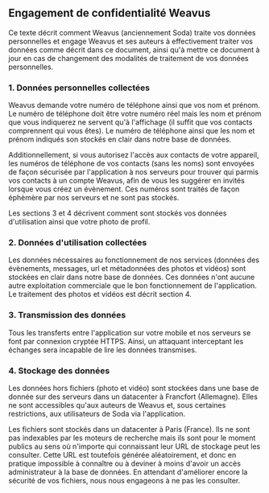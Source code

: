 ## Engagement de confidentialité Weavus
Ce texte décrit comment Weavus (anciennement Soda) traite vos données personnelles et engage Weavus et ses auteurs à effectivement traiter vos données comme décrit dans ce document, ainsi qu'à mettre ce document à jour en cas de changement des modalités de traitement de vos données personnelles.

### 1. Données personnelles collectées
Weavus demande votre numéro de téléphone ainsi que vos nom et prénom. Le numéro de téléphone doit être votre numéro réel mais les nom et prénom que vous indiquerez ne servent qu'à l'affichage (il suffit que vos contacts comprennent qui vous êtes). Le numéro de téléphone ainsi que les nom et prénom indiqués son stockés en clair dans notre base de données.

Additionnellement, si vous autorisez l'accès aux contacts de votre appareil, les numéros de téléphone de vos contacts (sans les noms) sont envoyées de façon sécurisée par l'application à nos serveurs pour trouver qui parmis vos contacts à un compte Weavus, afin de vous les suggérer en invités lorsque vous créez un évènement. Ces numéros sont traités de façon éphèmère par nos serveurs et ne sont pas stockés. 

Les sections 3 et 4 décrivent comment sont stockés vos données d'utilisation ainsi que votre photo de profil.

### 2. Données d'utilisation collectées
Les données nécessaires au fonctionnement de nos services (données des évènements, messages, url et métadonnées des photos et vidéos) sont stockées en clair dans notre base de données. Ces données n'ont aucune autre exploitation commerciale que le bon fonctionnement de l'application. Le traitement des photos et vidéos est décrit section 4.

### 3. Transmission des données
Tous les transferts entre l'application sur votre mobile et nos serveurs se font par connexion cryptée HTTPS. Ainsi, un attaquant interceptant les échanges sera incapable de lire les données transmises.

### 4. Stockage des données
Les données hors fichiers (photo et vidéo) sont stockées dans une base de donnée sur des serveurs dans un datacenter à Francfort (Allemagne). Elles ne sont accessibles qu'aux auteurs de Weavus et, sous certaines restrictions, aux utilisateurs de Soda via l'application.

Les fichiers sont stockés dans un datacenter à Paris (France). Ils ne sont pas indexables par les moteurs de recherche mais ils sont pour le moment publics au sens où n'importe qui connaissant leur URL de stockage peut les consulter. Cette URL est toutefois générée aléatoirement, et donc en pratique impossible à connaître ou à deviner à moins d'avoir un accès administrateur à la base de données. En attendant d'améliorer encore la sécurité de vos fichiers, nous nous engageons à ne pas les consulter.
